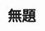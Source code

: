 ---
title: 無題
category: paintings
series: 
year: 2012
image: 2012.jpg
size: 
materials: oil on canvas
---